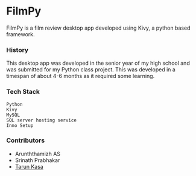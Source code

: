 # FilmPy
FilmPy is a film review desktop app developed using Kivy, a python based framework.

### History
This desktop app was developed in the senior year of my high school and was submitted for my Python class project. This was developed in a timespan of about 4-6 months as it required some learning.

### Tech Stack
```
Python
Kivy
MySQL
SQL server hosting service
Inno Setup
```

### Contributors
- Arunththamizh AS
- Srinath Prabhakar
- [Tarun Kasa](https://www.linkedin.com/in/tarun-kasa-23613024b)
